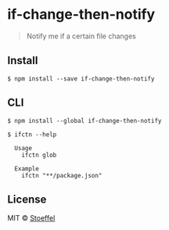 # if-change-then-notify

> Notify me if a certain file changes


## Install

```
$ npm install --save if-change-then-notify
```


## CLI

```
$ npm install --global if-change-then-notify
```
```
$ ifctn --help

  Usage
    ifctn glob

  Example
    ifctn "**/package.json"
```




## License

MIT © [Stoeffel](http://stoeffel.github.io)
